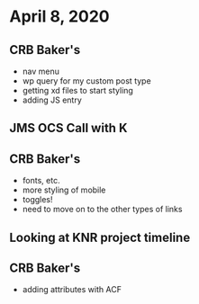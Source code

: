 # April 8, 2020

## CRB Baker's
- nav menu
- wp query for my custom post type
- getting xd files to start styling
- adding JS entry

## JMS OCS Call with K

## CRB Baker's
- fonts, etc.
- more styling of mobile
- toggles!
- need to move on to the other types of links

## Looking at KNR project timeline

## CRB Baker's
- adding attributes with ACF